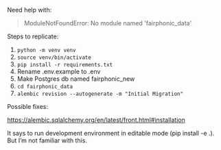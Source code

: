Need help with:

> ModuleNotFoundError: No module named 'fairphonic_data'

Steps to replicate:

1. `python -m venv venv`
2. `source venv/bin/activate`
3. `pip install -r requirements.txt`
4. Rename .env.example to .env
5. Make Postgres db named fairphonic_new
6. `cd fairphonic_data`
7. `alembic revision --autogenerate -m "Initial Migration"`

Possible fixes:

https://alembic.sqlalchemy.org/en/latest/front.html#installation

It says to run development environment in editable mode (pip install -e .). But I’m not familiar with this.
